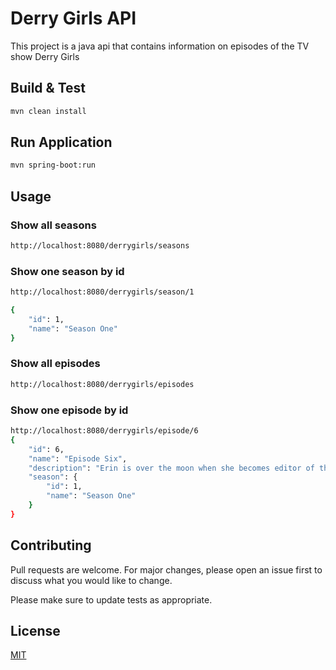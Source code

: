 # Derry Girls API

This project is a java api that contains information on episodes of the TV show Derry Girls

## Build & Test

```bash
mvn clean install
```

## Run Application

```bash
mvn spring-boot:run
```

## Usage

### Show all seasons
```bash
http://localhost:8080/derrygirls/seasons
```

### Show one season by id
```bash
http://localhost:8080/derrygirls/season/1

{
    "id": 1,
    "name": "Season One"
}
```
### Show all episodes
```bash
http://localhost:8080/derrygirls/episodes
```
### Show one episode by id
```bash
http://localhost:8080/derrygirls/episode/6
{
    "id": 6,
    "name": "Episode Six",
    "description": "Erin is over the moon when she becomes editor of the school magazine; Orla's obsessed by step aerobics; Da Gerry is in trouble with Ma Mary; There's romance for Aunt Sarah.",
    "season": {
        "id": 1,
        "name": "Season One"
    }
}
```

## Contributing
Pull requests are welcome. For major changes, please open an issue first to discuss what you would like to change.

Please make sure to update tests as appropriate.

## License
[MIT](https://choosealicense.com/licenses/mit/)